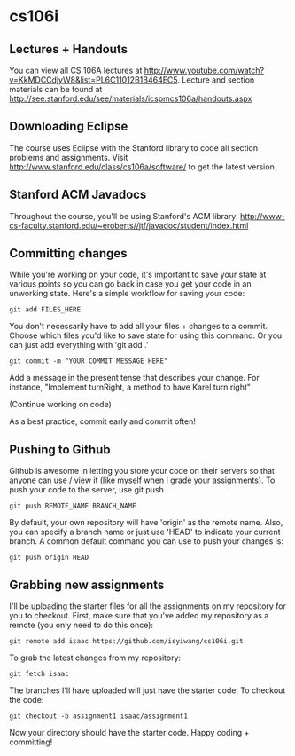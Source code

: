cs106i
======
Lectures + Handouts
--------
You can view all CS 106A lectures at http://www.youtube.com/watch?v=KkMDCCdjyW8&list=PL6C11012B1B464EC5.  Lecture and section materials can be found at http://see.stanford.edu/see/materials/icspmcs106a/handouts.aspx

Downloading Eclipse
-------------------
The course uses Eclipse with the Stanford library to code all section problems and assignments. Visit http://www.stanford.edu/class/cs106a/software/ to get the latest version.

Stanford ACM Javadocs
---------------------
Throughout the course, you'll be using Stanford's ACM library: http://www-cs-faculty.stanford.edu/~eroberts//jtf/javadoc/student/index.html

Committing changes
------------------
While you're working on your code, it's important to save your state at various points so you can go back in case you get your code in an unworking state. Here's a simple workflow for saving your code:

```
git add FILES_HERE
```
You don't necessarily have to add all your files + changes to a commit.  Choose which files you'd like to save state for using this command.  Or you can just add everything with 'git add .'

```
git commit -m "YOUR COMMIT MESSAGE HERE"
```
Add a message in the present tense that describes your change.  For instance, "Implement turnRight, a method to have Karel turn right"

(Continue working on code)

As a best practice, commit early and commit often!

Pushing to Github
-----------------
Github is awesome in letting you store your code on their servers so that anyone can use / view it (like myself when I grade your assignments).  To push your code to the server, use git push

```
git push REMOTE_NAME BRANCH_NAME
```
By default, your own repository will have 'origin' as the remote name.  Also, you can specify a branch name or just use 'HEAD' to indicate your current branch.  A common default command you can use to push your changes is:

```
git push origin HEAD
```

Grabbing new assignments
------------------------
I'll be uploading the starter files for all the assignments on my repository for you to checkout.  First, make sure that you've added my repository as a remote (you only need to do this once):

```
git remote add isaac https://github.com/isyiwang/cs106i.git
```

To grab the latest changes from my repository:
```
git fetch isaac
```

The branches I'll have uploaded will just have the starter code.  To checkout the code:
```
git checkout -b assignment1 isaac/assignment1
```
Now your directory should have the starter code.  Happy coding + committing!
